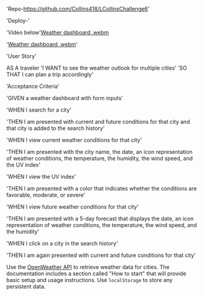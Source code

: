 
'Repo-https://github.com/Collins418/LCollinsChallenge6'

'Deploy-'

'Video below'[Weather dashboard  .webm](https://user-images.githubusercontent.com/106499144/181865783-cb123ea6-a039-4ede-a720-71eddeca9c1d.webm)


'[Weather dashboard  .webm](https://user-images.githubusercontent.com/106499144/181825212-18e0fd37-77b6-43cf-a14e-6565db42d837.webm)'


'User Story'

AS A traveler
'I WANT to see the weather outlook for multiple cities'
'SO THAT I can plan a trip accordingly'



'Acceptance Criteria'

'GIVEN a weather dashboard with form inputs'

'WHEN I search for a city'

'THEN I am presented with current and future conditions for that city and that city is added to the search history'

'WHEN I view current weather conditions for that city'

'THEN I am presented with the city name, the date, an icon representation of weather conditions, the temperature, the humidity, the wind speed, and the UV index'

'WHEN I view the UV index'

'THEN I am presented with a color that indicates whether the conditions are favorable, moderate, or severe'

'WHEN I view future weather conditions for that city'

'THEN I am presented with a 5-day forecast that displays the date, an icon representation of weather conditions, the temperature, the wind speed, and the humidity'

'WHEN I click on a city in the search history'

'THEN I am again presented with current and future conditions for that city'

Use the [OpenWeather API](https://openweathermap.org/api) to retrieve weather data for cities. The documentation includes a section called "How to start" that will provide basic setup and usage instructions. Use `localStorage` to store any persistent data.
